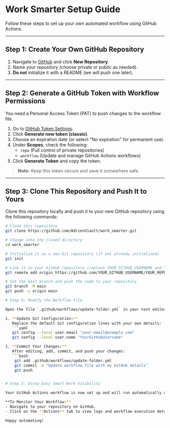 # Work Smarter Setup Guide

Follow these steps to set up your own automated workflow using GitHub Actions.

---

## Step 1: Create Your Own GitHub Repository

1. Navigate to [GitHub](https://github.com/) and click **New Repository**.
2. Name your repository (choose private or public as needed).
3. **Do not** initialize it with a README (we will push one later).

---

## Step 2: Generate a GitHub Token with Workflow Permissions

You need a Personal Access Token (PAT) to push changes to the workflow file.

1. Go to [GitHub Token Settings](https://github.com/settings/tokens).
2. Click **Generate new token (classic)**.
3. Choose an expiration date (or select "No expiration" for permanent use).
4. Under **Scopes**, check the following:
   - `repo` (Full control of private repositories)
   - `workflow` (Update and manage GitHub Actions workflows)
5. Click **Generate Token** and copy the token.

> **Note:** Keep this token secure and save it somewhere safe.

---

## Step 3: Clone This Repository and Push It to Yours

Clone this repository locally and push it to your new GitHub repository using the following commands:

```bash
# Clone this repository
git clone https://github.com/AdrienViault/work_smarter.git

# Change into the cloned directory
cd work_smarter

# Initialize it as a new Git repository (if not already initialized)
git init

# Link it to your GitHub repository (replace YOUR_GITHUB_USERNAME and YOUR_REPO_NAME)
git remote add origin https://github.com/YOUR_GITHUB_USERNAME/YOUR_REPO_NAME.git

# Set the main branch and push the code to your repository
git branch -M main
git push -u origin main

# Step 4: Modify the Workflow File

Open the file `.github/workflows/update-folder.yml` in your text editor and update it as follows:

1. **Update Git Configuration:**  
   Replace the default Git configuration lines with your own details:
   ```yaml
   git config --local user.email "your-email@example.com"
   git config --local user.name "YourGitHubUsername"

1. **Commit Your Changes:**  
   After editing, add, commit, and push your changes:
   ```bash
    git add .github/workflows/update-folder.yml
    git commit -m "Update workflow file with my GitHub details"
    git push


# Step 5: Enjoy Easy Smart Work Visibility

Your GitHub Actions workflow is now set up and will run automatically on a schedule. With this automation, you’ll see a randomized number of commits each day—giving you a unique visualization of your activity.

**To Monitor Your Workflow:**
- Navigate to your repository on GitHub.
- Click on the **Actions** tab to view logs and workflow execution details.

Happy automating!
